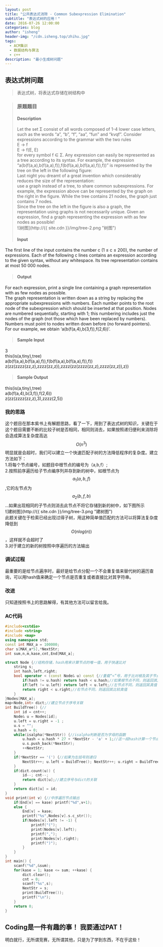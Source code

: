 ```yaml
---
layout: post
title: "公共表达式消除 - Common Subexpression Elimination"
subtitle: "表达式树的应用！"
date: 2016-07-26 12:00:00
categories: blog
author: "isheng"
header-img: "/cdn.isheng.top/zhihu.jpg"
tags:
  - ACM集训
  - 数据结构与算法
  - c++
description: "最小生成树问题"
---
```


## 表达式树问题
>表达式树，将表达式存储在树结构中

>### 原题题目
>
>#### Description
>Let the set Σ consist of all words composed of 1-4 lower case letters, such as the words “a”, “b”, “f”,
“aa”, “fun” and “kvqf”. Consider expressions according to the grammar with the two rules  
E → f  
E → f(E, E)  
for every symbol f ∈ Σ. Any expression can easily be represented as a tree according to its syntax. For
example, the expression “a(b(f(a,a),b(f(a,a),f)),f(b(f(a,a),b(f(a,a),f)),f))” is represented
by the tree on the left in the following figure:  
Last night you dreamt of a great invention which considerably reduces the size of the representation:  
use a graph instead of a tree, to share common subexpressions. For example, the expression above can
be represented by the graph on the right in the figure. While the tree contains 21 nodes, the graph just
contains 7 nodes.  
Since the tree on the left in the figure is also a graph, the representation using graphs is not
necessarily unique. Given an expression, find a graph representing the expression with as few nodes as
possible!    
>![树图](http://{{ site.cdn }}/img/tree-2.png "树图")
>
>#### Input
The first line of the input contains the number c (1 ≤ c ≤ 200), the number of expressions. Each of
the following c lines contains an expression according to the given syntax, without any whitespace. Its
tree representation contains at most 50 000 nodes.  
>
>#### Output
For each expression, print a single line containing a graph representation with as few nodes as possible.  
The graph representation is written down as a string by replacing the appropriate subexpressions
with numbers. Each number points to the root node of the subexpression which should be inserted at
that position. Nodes are numbered sequentially, starting with 1; this numbering includes just the nodes
of the graph (not those which have been replaced by numbers). Numbers must point to nodes written
down before (no forward pointers). For our example, we obtain ‘a(b(f(a,4),b(3,f)),f(2,6))’.  
>
>#### Sample Input
3  
this(is(a,tiny),tree)  
a(b(f(a,a),b(f(a,a),f)),f(b(f(a,a),b(f(a,a),f)),f))  
z(zz(zzzz(zz,z),zzzz(zz,z)),zzzz(zz(zzzz(zz,z),zzzz(zz,z)),z))  
>
>#### Sample Output  
this(is(a,tiny),tree)  
a(b(f(a,4),b(3,f)),f(2,6))  
z(zz(zzzz(zz,z),3),zzzz(2,5))  

### 我的思路
这个题目在那本紫书上有解题思路，看了一下，用到了表达式树的知识，关键在于这个题目需要不断的比较子树是否相同，相同则消去，如果按照递归便利来消除将会造成算法复杂度高达$$O(n^3)$$明显就是会超时，我们可以建立一个快速匹配子树的方法降低程序的复杂度。建立方法如下：  
1.将每个节点编号，如题目中根节点的编号为（a,b,f）;  
2.按照前序遍历给子节点编序列并存到新的树中，如根节点为$$a_1(a,b,f)$$,它的左节点为$$a_2(b,f,b)$$...如果出现相同的子节点则消去此节点不将它存储到新的树中，如下图所示    
![建树图](http://{{ site.cdn }}/img/tree-3.png "建树图")    
此题关键在于检索已经出现过得子树，用这种简单值匹配的方法可以将算法复杂度降低到$$O(nlog(n))$$，这样就不会超时了  
3.对于建立的新的树按照中序遍历的方法输出  

### 调试过程
最重要的是给节点遍序时，最好是给节点分配一个不会重复值来替代树的遍历查询，可以用hash值来确定一个节点是否重复或者直接比对其字符串。

### 改进
只知道按照书上的思路解得，有其他方法可以留言给我。

### AC代码
```c++
#include<cstdio>
#include <string>
#include <map>
using namespace std;
const int MAX_a = 100000;
char s[MAX_a*5],*NextStr;
int sum,n,m,kase,cnt,End[MAX_a];

struct Node {//结构存储，hash用来计算节点的唯一值，用于快速比对
    string s;
    int hash,left,right;
    bool operator < (const Node& u) const {//重载“<”号，用于比对根及其子节点节点是否相同
        if(hash != u.hash) return hash < u.hash;//如果根节点不同，则返回其真值
        if(left != u.left) return left < u.left;//左节点不同，则返回其真值
        return right < u.right;//右节点不同，则返回其比较真值
    }
}Nodes[MAX_a];
map<Node,int> dict;//建立节点于序号关联
int BuildTree() {//
    int id = cnt++;
    Node& u = Nodes[id];
    u.left = u.right = -1 ;
    u.s = "";
    u.hash = 0;
    while(isalpha(*NextStr)) {//isalpha判断是否为字母的函数
        u.hash = u.hash * 27 + *NextStr - 'a' + 1;//这一段hash计算一个节点的唯一值，这个其他地方来的。这里好像可以不用这个，用其他方法也能检验此节点是否重复。
        u.s.push_back(*NextStr);
        ++NextStr;
    }
    if(*NextStr == '(') {//如果为左括号则递归
        NextStr++; u.left = BuildTree(); NextStr++; u.right = BuildTree(); NextStr++;
    }
    if(dict.count(u)) {
        id--; cnt--;
        return dict[u];//建立序号与dict的关联
    }
    return dict[u] = id;
}
void print(int v) {//中序遍历节点输出
    if(End[v] == kase) printf("%d",v+1);
    else {
        End[v] = kase;
        printf("%s",Nodes[v].s.c_str());
        if(Nodes[v].left != -1) {
            printf("(");
            print(Nodes[v].left);
            printf(",");
            print(Nodes[v].right);
            printf(")");
        }
    }
}
int main() {
    scanf("%d",&sum);
    for(kase = 1; kase <= sum; ++kase) {
        dict.clear();
        cnt = 0;
        scanf("%s",s);
        NextStr = s;
        print(BuildTree());
        printf("\n");
    }
    return 0;
}

```

Coding是一件有趣的事！
我要通过PAT！
---

明白就行，无所谓竞赛，无所谓其他，只是为了学到东西，不在乎这些！

